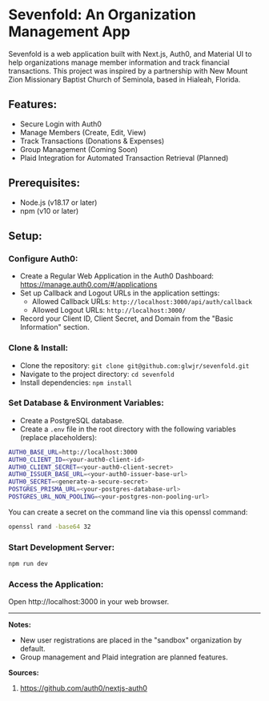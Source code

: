 # Sevenfold: An Organization Management App

Sevenfold is a web application built with Next.js, Auth0, and Material UI to help organizations manage member information and track financial transactions. This project was inspired by a partnership with New Mount Zion Missionary Baptist Church of Seminola, based in Hialeah, Florida.

## Features:

- Secure Login with Auth0
- Manage Members (Create, Edit, View)
- Track Transactions (Donations & Expenses)
- Group Management (Coming Soon)
- Plaid Integration for Automated Transaction Retrieval (Planned)

## Prerequisites:

- Node.js (v18.17 or later)
- npm (v10 or later)

## Setup:

### Configure Auth0:

- Create a Regular Web Application in the Auth0 Dashboard: https://manage.auth0.com/#/applications
- Set up Callback and Logout URLs in the application settings:
  - Allowed Callback URLs: `http://localhost:3000/api/auth/callback`
  - Allowed Logout URLs: `http://localhost:3000/`
- Record your Client ID, Client Secret, and Domain from the "Basic Information" section.

### Clone & Install:

- Clone the repository: `git clone git@github.com:glwjr/sevenfold.git`
- Navigate to the project directory: `cd sevenfold`
- Install dependencies: `npm install`

### Set Database & Environment Variables:

- Create a PostgreSQL database.
- Create a `.env` file in the root directory with the following variables (replace placeholders):

```bash
AUTH0_BASE_URL=http://localhost:3000
AUTH0_CLIENT_ID=<your-auth0-client-id>
AUTH0_CLIENT_SECRET=<your-auth0-client-secret>
AUTH0_ISSUER_BASE_URL=<your-auth0-issuer-base-url>
AUTH0_SECRET=<generate-a-secure-secret>
POSTGRES_PRISMA_URL=<your-postgres-database-url>
POSTGRES_URL_NON_POOLING=<your-postgres-non-pooling-url>
```

You can create a secret on the command line via this openssl command:

```bash
openssl rand -base64 32
```

### Start Development Server:

```bash
npm run dev
```

### Access the Application:

Open http://localhost:3000 in your web browser.

---

**Notes:**

- New user registrations are placed in the "sandbox" organization by default.
- Group management and Plaid integration are planned features.

**Sources:**

1. https://github.com/auth0/nextjs-auth0

